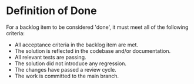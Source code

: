 # Definition of Done

For a backlog item to be considered 'done', it must meet all of the following criteria:

- All acceptance criteria in the backlog item are met.
- The solution is reflected in the codebase and/or documentation.
- All relevant tests are passing.
- The solution did not introduce any regression.
- The changes have passed a review cycle.
- The work is committed to the main branch.
